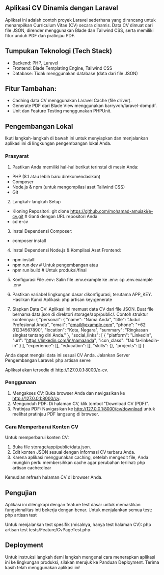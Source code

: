 ## Aplikasi CV Dinamis dengan Laravel
Aplikasi ini adalah contoh proyek Laravel sederhana yang dirancang untuk menampilkan Curriculum Vitae (CV) secara dinamis. Data CV dimuat dari file JSON, dirender menggunakan Blade dan Tailwind CSS, serta memiliki fitur unduh PDF dan pratinjau PDF.

## Tumpukan Teknologi (Tech Stack)
- Backend: PHP, Laravel
- Frontend: Blade Templating Engine, Tailwind CSS
- Database: Tidak menggunakan database (data dari file JSON)

## Fitur Tambahan:
- Caching data CV menggunakan Laravel Cache (file driver).
- Generate PDF dari Blade View menggunakan barryvdh/laravel-dompdf.
- Unit dan Feature Testing menggunakan PHPUnit.

## Pengembangan Lokal
Ikuti langkah-langkah di bawah ini untuk menyiapkan dan menjalankan aplikasi ini di lingkungan pengembangan lokal Anda.

### Prasyarat
1. Pastikan Anda memiliki hal-hal berikut terinstal di mesin Anda:
- PHP (8.1 atau lebih baru direkomendasikan)
- Composer
- Node.js & npm (untuk mengompilasi aset Tailwind CSS)
- Git

2. Langkah-langkah Setup
- Kloning Repositori:
git clone https://github.com/mohamad-amujaki/e-cv.git # Ganti dengan URL repositori Anda
- cd e-cv
  
3. Instal Dependensi Composer:
- composer install

4. Instal Dependensi Node.js & Kompilasi Aset Frontend:
- npm install
- npm run dev # Untuk pengembangan
atau
- npm run build # Untuk produksi/final

5. Konfigurasi File .env:
Salin file .env.example ke .env:
cp .env.example .env

6. Pastikan variabel lingkungan dasar dikonfigurasi, terutama APP_KEY.
Hasilkan Kunci Aplikasi:
php artisan key:generate

7. Siapkan Data CV:
Aplikasi ini memuat data CV dari file JSON. Buat file bernama data.json di direktori storage/app/public/. Contoh struktur kontennya:
{
    "personal": {
        "name": "Nama Anda",
        "title": "Judul Profesional Anda",
        "email": "email@example.com",
        "phone": "+62 81234567890",
        "location": "Kota, Negara",
        "summary": "Ringkasan singkat tentang diri Anda."
    },
    "social_links": [
        {
            "platform": "LinkedIn",
            "url": "https://linkedin.com/in/namaanda",
            "icon_class": "fab fa-linkedin-in"
        }
    ],
    "experience": [],
    "education": [],
    "skills": {},
    "projects": []
}

Anda dapat mengisi data ini sesuai CV Anda.
Jalankan Server Pengembangan Laravel:
php artisan serve

Aplikasi akan tersedia di http://127.0.0.1:8000/e-cv.

### Penggunaan
1. Mengakses CV: Buka browser Anda dan navigasikan ke http://127.0.0.1:8000/cv.
2. Mengunduh PDF: Di halaman CV, klik tombol "Download CV (PDF)".
3. Pratinjau PDF: Navigasikan ke http://127.0.0.1:8000/cv/download untuk melihat pratinjau PDF langsung di browser.

### Cara Memperbarui Konten CV
Untuk memperbarui konten CV:
1. Buka file storage/app/public/data.json.
2. Edit konten JSON sesuai dengan informasi CV terbaru Anda.
3. Karena aplikasi menggunakan caching, setelah mengedit file, Anda mungkin perlu membersihkan cache agar perubahan terlihat:
php artisan cache:clear

Kemudian refresh halaman CV di browser Anda.

## Pengujian
Aplikasi ini dilengkapi dengan feature test dasar untuk memastikan fungsionalitas inti bekerja dengan benar.
Untuk menjalankan semua test:
php artisan test


Untuk menjalankan test spesifik (misalnya, hanya test halaman CV):
php artisan test tests/Feature/CvPageTest.php


## Deployment
Untuk instruksi langkah demi langkah mengenai cara menerapkan aplikasi ini ke lingkungan produksi, silakan merujuk ke Panduan Deployment.
Terima kasih telah menggunakan aplikasi ini!

